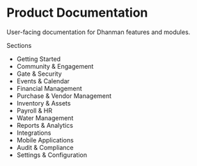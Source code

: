# Product Documentation

User-facing documentation for Dhanman features and modules.

Sections
- Getting Started
- Community & Engagement
- Gate & Security
- Events & Calendar
- Financial Management
- Purchase & Vendor Management
- Inventory & Assets
- Payroll & HR
- Water Management
- Reports & Analytics
- Integrations
- Mobile Applications
- Audit & Compliance
- Settings & Configuration